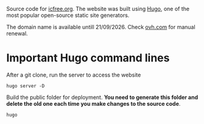 Source code for [icfree.org](https://icfree.org). The website was built using [Hugo](https://gohugo.io/), one of the most popular open-source static site generators.

The domain name is available untill 21/09/2026. Check [ovh.com](https://www.ovh.com/fr/) for manual renewal.

# Important Hugo command lines

After a git clone, run the server to access the website
~~~
hugo server -D
~~~

Build the public folder for deployment. **You need to generate this folder and delete the old one each time you make changes to the source code**.
~~~
hugo
~~~